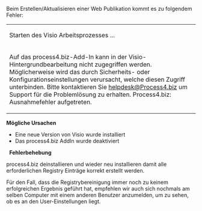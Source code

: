 

Beim Erstellen/Aktualisieren einer Web Publikation kommt es zu folgendem
Fehler:

<table>
<colgroup>
<col style="width: 100%" />
</colgroup>
<tbody>
<tr class="odd">
<td><p>Starten des Visio Arbeitsprozesses ...</p></td>
</tr>
<tr class="even">
<td><p>Auf das process4.biz-Add-In kann in der Visio-Hintergrundbearbeitung nicht zugegriffen werden. Möglicherweise wird das durch Sicherheits- oder Konfigurationseinstellungen verursacht, welche diesen Zugriff unterbinden. Bitte kontaktieren Sie <a href="mailto:helpdesk@Process4.biz">helpdesk@Process4.biz</a> um Support für die Problemlösung zu erhalten. Process4.biz: Ausnahmefehler aufgetreten.</p></td>
</tr>
</tbody>
</table>

**Mögliche Ursachen**

-   Eine neue Version von Visio wurde installiert
-   Das process4.biz AddIn wurde deaktiviert 

 
**Fehlerbehebung**

process4.biz deinstallieren und wieder neu installieren damit alle
erforderlichen Registry Einträge korrekt erstellt werden.

Für den Fall, dass die Registrybereinigung immer noch zu keinem
erfolgreichen Ergebnis geführt hat, empfehlen wir auch sich nochmals am
selben Computer mit einem anderen Benutzer anzumelden, um zu sehen, ob
es an den User-Einstellungen liegt.

